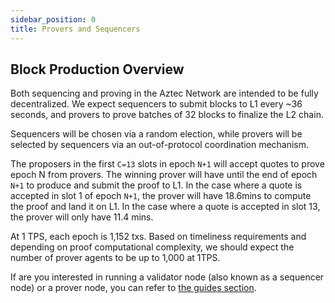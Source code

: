 ```yaml
---
sidebar_position: 0
title: Provers and Sequencers
---
```


## Block Production Overview

Both sequencing and proving in the Aztec Network are intended to be fully decentralized. We expect sequencers to submit blocks to L1 every ~36 seconds, and provers to prove batches of 32 blocks to finalize the L2 chain.

Sequencers will be chosen via a random election, while provers will be selected by sequencers via an out-of-protocol coordination mechanism. 

The proposers in the first `C=13` slots in epoch `N+1` will accept quotes to prove epoch N from provers. The winning prover will have until the end of epoch `N+1` to produce and submit the proof to L1. In the case where a quote is accepted in slot 1 of epoch `N+1`, the prover will have 18.6mins to compute the proof and land it on L1. In the case where a quote is accepted in slot 13, the prover will only have 11.4 mins.

At 1 TPS, each epoch is 1,152 txs. Based on timeliness requirements and depending on proof computational complexity, we should expect the number of prover agents to be up to 1,000 at 1TPS.

If are you interested in running a validator node (also known as a sequencer node) or a prover node, you can refer to [the guides section](./../../guides/run_nodes/index.md).
